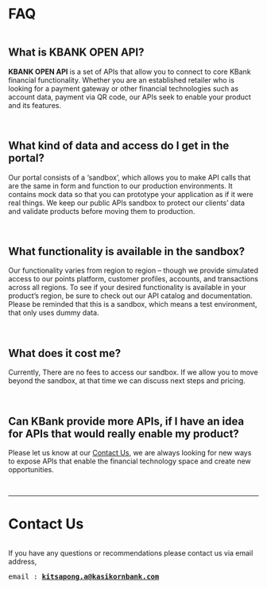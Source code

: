 ﻿# <strong>FAQ</strong>
<pre></pre>

## <a name="step1">What is  <strong>KBANK OPEN API</strong>?</a>

<b>KBANK OPEN API</b> is a set of APIs that allow you to connect to core KBank financial functionality. Whether you are an established retailer who is looking for a payment gateway or other financial technologies such as account data, payment via QR code, our APIs seek to enable your product and its features.

<br>

## <a name="step2"> What kind of data and access do I get in the portal?</a>

Our portal consists of a ‘sandbox’, which allows you to make API calls that are the same in form and function to our production environments. It contains mock data so that you can prototype your application as if it were real things. We keep our public APIs sandbox to protect our clients’ data and validate products before moving them to production.

<br>

## <a name="step3">What functionality is available in the sandbox?</a>

Our functionality varies from region to region – though we provide simulated access to our points platform, customer profiles, accounts, and transactions across all regions. To see if your desired functionality is available in your product’s region, be sure to check out our API catalog and documentation. Please be reminded that this is a sandbox, which means a test environment, that only uses dummy data.

<br>

## <a name="step4">What does it cost me?</a>

Currently, There are no fees to access our sandbox. If we allow you to move beyond the sandbox, at that time we can discuss next steps and pricing.

<br>

## <a name="step5">Can KBank provide more APIs, if I have an idea for APIs that would really enable my product?</a>

Please let us know at our <u>Contact Us</u>, we are always looking for new ways to expose APIs that enable the financial technology space and create new opportunities.
<pre>

</pre> 
  ---
  
  # <strong>Contact Us</strong>
<pre></pre>
If you have any questions or recommendations please contact us via email address,
<pre>
email : <b><u>kitsapong.a@kasikornbank.com</u></b>
</pre>
